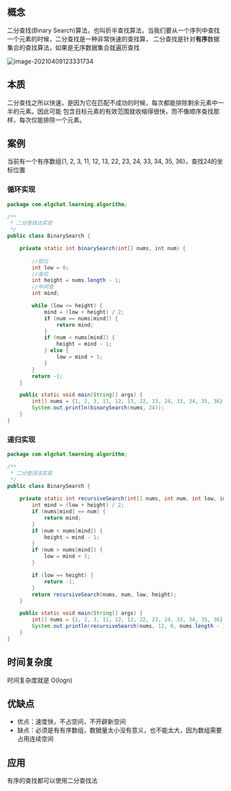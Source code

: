 ## 概念

二分查找(Binary Search)算法，也叫折半查找算法，当我们要从一个序列中查找一个元素的时候，二分查找是一种非常快速的查找算， 二分查找是针对**有序**数据集合的查找算法，如果是无序数据集合就遍历查找



![image-20210409123331734](https://elgchat-oss.oss-accelerate.aliyuncs.com/elgchat/2021_04_09/image-20210409123331734.png)



## 本质

二分查找之所以快速，是因为它在匹配不成功的时候，每次都能排除剩余元素中一半的元素。因此可能
包含目标元素的有效范围就收缩得很快，而不像顺序查找那样，每次仅能排除一个元素。



## 案例

当前有一个有序数组{1, 2, 3, 11, 12, 13, 22, 23, 24, 33, 34, 35, 36}，查找24的坐标位置

### 循环实现

```java
package com.elgchat.learning.algorithm;

/**
 * 二分查找法实现
 */
public class BinarySearch {

    private static int binarySearch(int[] nums, int num) {
        
        //低位
        int low = 0;
        //高位
        int height = nums.length - 1;
        //中间值
        int mind;

        while (low <= height) {
            mind = (low + height) / 2;
            if (num == nums[mind]) {
                return mind;
            }
            if (num < nums[mind]) {
                height = mind - 1;
            } else {
                low = mind + 1;
            }
        }
        return -1;
    }

    public static void main(String[] args) {
        int[] nums = {1, 2, 3, 11, 12, 13, 22, 23, 24, 33, 34, 35, 36};
        System.out.println(binarySearch(nums, 24));
    }
}

```

### 递归实现

```java
package com.elgchat.learning.algorithm;

/**
 * 二分查找法实现
 */
public class BinarySearch {
  
    private static int recursiveSearch(int[] nums, int num, int low, int height) {
        int mind = (low + height) / 2;
        if (nums[mind] == num) {
            return mind;
        }
        if (num < nums[mind]) {
            height = mind - 1;
        }
        if (num > nums[mind]) {
            low = mind + 1;
        }

        if (low == height) {
            return -1;
        }
        return recursiveSearch(nums, num, low, height);
    }

    public static void main(String[] args) {
        int[] nums = {1, 2, 3, 11, 12, 13, 22, 23, 24, 33, 34, 35, 36};
        System.out.println(recursiveSearch(nums, 12, 0, nums.length - 1));
    }
}

```

## 时间复杂度

时间复杂度就是 O(logn)

## 优缺点

* 优点：速度快，不占空间，不开辟新空间
*  缺点：必须是有有序数组，数据量太小没有意义，也不能太大，因为数组需要占用连续空间

## 应用

有序的查找都可以使用二分查找法